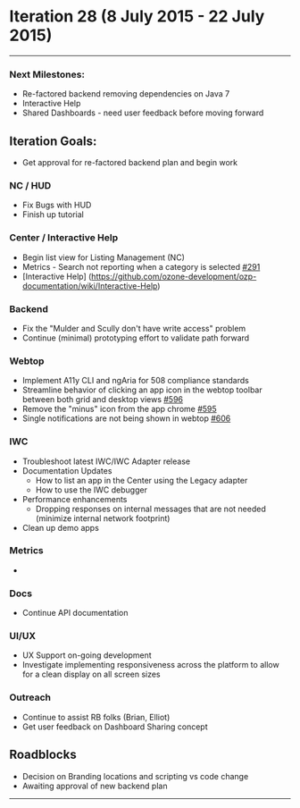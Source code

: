 # Iteration 28 (8 July 2015 - 22 July 2015)

*** 
### Next Milestones:
* Re-factored backend removing dependencies on Java 7
* Interactive Help
* Shared Dashboards - need user feedback before moving forward


## Iteration Goals:
* Get approval for re-factored backend plan and begin work

### NC / HUD
* Fix Bugs with HUD
* Finish up tutorial

### Center / Interactive Help
* Begin list view for Listing Management (NC)
* Metrics - Search not reporting when a category is selected [#291](https://github.com/ozone-development/ozp-center/issues/291)
* [Interactive Help] (https://github.com/ozone-development/ozp-documentation/wiki/Interactive-Help)


### Backend
* Fix the "Mulder and Scully don't have write access" problem
* Continue (minimal) prototyping effort to validate path forward

### Webtop
* Implement A11y CLI and ngAria for 508 compliance standards
* Streamline behavior of clicking an app icon in the webtop toolbar between both grid and desktop views [#596](http://github.com/ozone-development/ozp-webtop/issues/#596)
* Remove the "minus" icon from the app chrome [#595](http://github.com/ozone-development/ozp-webtop/issues/#595) 
* Single notifications are not being shown in webtop [#606](http://github.com/ozone-development/ozp-webtop/issues/#606) 

### IWC
* Troubleshoot latest IWC/IWC Adapter release
* Documentation Updates
    * How to list an app in the Center using the Legacy adapter
    * How to use the IWC debugger
* Performance enhancements
    * Dropping responses on internal messages that are not needed (minimize internal network footprint)
* Clean up demo apps


### Metrics
* 

### Docs
* Continue API documentation

### UI/UX
* UX Support on-going development
* Investigate implementing responsiveness across the platform to allow for a clean display on all screen sizes

### Outreach
* Continue to assist RB folks (Brian, Elliot)
* Get user feedback on Dashboard Sharing concept

## Roadblocks
* Decision on Branding locations and scripting vs code change
* Awaiting approval of new backend plan

***
